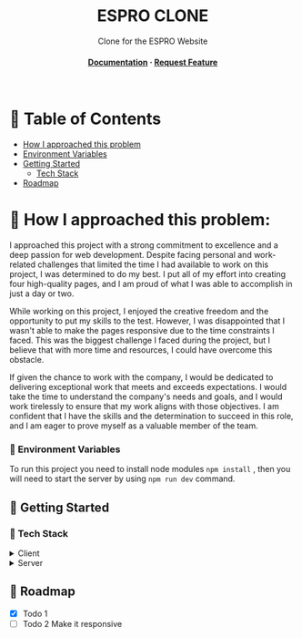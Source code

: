 
<div align="center">

  <h1>ESPRO CLONE</h1>
  
  <p>
    Clone for the ESPRO Website
    <br/>
  </p>
  
<h4>
    <a href="https://github.com/taskrepo/hulkapps/blob/main/README.md">Documentation</a>
  <span> · </span>
    <a href="https://github.com/taskrepo/hulkapps/issues">Request Feature</a>
  </h4>
</div>

<br />

<!-- Table of Contents -->
# :notebook_with_decorative_cover: Table of Contents

- [How I approached this problem](#notebook_with_decorative_cover-how-i-approached-this-problem)
- [Environment Variables](#key-environment-variables)
 - [Getting Started](#toolbox-getting-started)
    * [Tech Stack](#space_invader-tech-stack)
- [Roadmap](#compass-roadmap)


# :notebook_with_decorative_cover:  How I approached this problem:

I approached this project with a strong commitment to excellence and a deep passion for web development. Despite facing personal and work-related challenges that limited the time I had available to work on this project, I was determined to do my best. I put all of my effort into creating four high-quality pages, and I am proud of what I was able to accomplish in just a day or two.

While working on this project, I enjoyed the creative freedom and the opportunity to put my skills to the test. However, I was disappointed that I wasn't able to make the pages responsive due to the time constraints I faced. This was the biggest challenge I faced during the project, but I believe that with more time and resources, I could have overcome this obstacle.

If given the chance to work with the company, I would be dedicated to delivering exceptional work that meets and exceeds expectations. I would take the time to understand the company's needs and goals, and I would work tirelessly to ensure that my work aligns with those objectives. I am confident that I have the skills and the determination to succeed in this role, and I am eager to prove myself as a valuable member of the team.

<!-- Env Variables -->
### :key: Environment Variables
To run this project you need to install node modules `npm install` , then you will need to start the server by using `npm run dev` command.

<!-- Getting Started -->
## 	:toolbox: Getting Started

<!-- TechStack -->
### :space_invader: Tech Stack

<details>
  <summary>Client</summary>
  <ul>
    <li><a href="https://www.javascript.com/>Javascript</a></li>
    <li><a href="https://reactjs.org/">ReactJs</a></li>
    <li><a href="https://tailwindcss.com/">Tailwind</a></li>
    
  </ul>
</details>

<details>
  <summary>Server</summary>
  <ul>
     <li><a href="https://www.javascript.com/>Javascript</a></li>
        <li><a href="https://reactjs.org/">ReactJs</a></li>
        <li><a href="https://vitejs.dev/">ViteJS</a></li>
  </ul>
</details>

<!-- Roadmap -->
## :compass: Roadmap

* [x] Todo 1 
* [ ] Todo 2 Make it responsive
